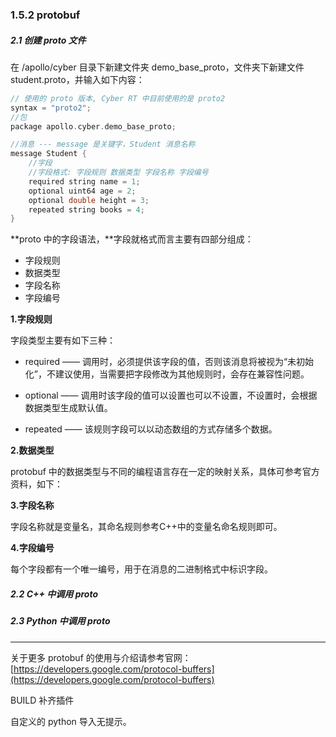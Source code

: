 ### 1.5.2 protobuf



##### 2.1 创建 proto 文件

在 /apollo/cyber 目录下新建文件夹 demo\_base\_proto，文件夹下新建文件 student.proto，并输入如下内容：

```cpp
// 使用的 proto 版本, Cyber RT 中目前使用的是 proto2
syntax = "proto2";
//包
package apollo.cyber.demo_base_proto;

//消息 --- message 是关键字，Student 消息名称
message Student {
    //字段
    //字段格式: 字段规则 数据类型 字段名称 字段编号
    required string name = 1;
    optional uint64 age = 2;
    optional double height = 3;
    repeated string books = 4;
}
```

**proto 中的字段语法，**字段就格式而言主要有四部分组成：

* 字段规则
* 数据类型
* 字段名称
* 字段编号

**1.字段规则**

字段类型主要有如下三种：

* required —— 调用时，必须提供该字段的值，否则该消息将被视为“未初始化”，不建议使用，当需要把字段修改为其他规则时，会存在兼容性问题。

* optional —— 调用时该字段的值可以设置也可以不设置，不设置时，会根据数据类型生成默认值。

* repeated —— 该规则字段可以以动态数组的方式存储多个数据。

**2.数据类型**

protobuf 中的数据类型与不同的编程语言存在一定的映射关系，具体可参考官方资料，如下：

**3.字段名称**

字段名称就是变量名，其命名规则参考C++中的变量名命名规则即可。

**4.字段编号**

每个字段都有一个唯一编号，用于在消息的二进制格式中标识字段。

##### 2.2 C++ 中调用 proto

##### 

##### 2.3 Python 中调用 proto

---

关于更多 protobuf 的使用与介绍请参考官网：[https://developers.google.com/protocol-buffers](https://developers.google.com/protocol-buffers)

BUILD 补齐插件

自定义的 python 导入无提示。

